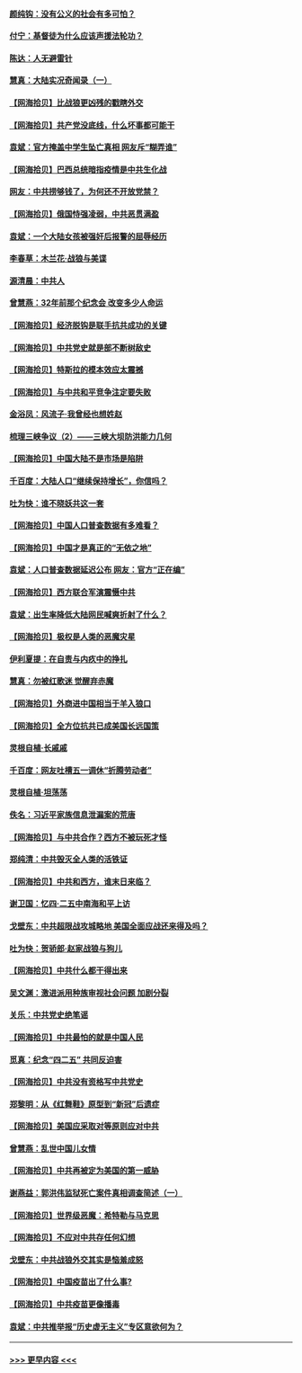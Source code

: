 #### [颜纯钩：没有公义的社会有多可怕？](../pages/nsc993/n12947626.md?t=05141351) 
#### [付宁：基督徒为什么应该声援法轮功？](../pages/nsc993/n12947233.md?t=05141351) 
#### [陈达：人无避雷针](../pages/nsc993/n12947098.md?t=05141351) 
#### [慧真：大陆实况奇闻录（一）](../pages/nsc993/n12945811.md?t=05141351) 
#### [【网海拾贝】比战狼更凶残的戳瞎外交](../pages/nsc993/n12945717.md?t=05141351) 
#### [【网海拾贝】共产党没底线，什么坏事都可能干](../pages/nsc993/n12942090.md?t=05141351) 
#### [袁斌：官方掩盖中学生坠亡真相 网友斥“糊弄谁”](../pages/nsc993/n12942029.md?t=05141351) 
#### [【网海拾贝】巴西总统暗指疫情是中共生化战](../pages/nsc993/n12938999.md?t=05141351) 
#### [网友：中共捞够钱了，为何还不开放党禁？](../pages/nsc993/n12938952.md?t=05141351) 
#### [【网海拾贝】俄国恃强凌弱，中共恶贯满盈](../pages/nsc993/n12936626.md?t=05141351) 
#### [袁斌：一个大陆女孩被强奸后报警的屈辱经历](../pages/nsc993/n12936547.md?t=05141351) 
#### [李春草：木兰花·战狼与美谍](../pages/nsc993/n12935995.md?t=05141351) 
#### [源清晨：中共人](../pages/nsc993/n12935589.md?t=05141351) 
#### [曾慧燕：32年前那个纪念会 改变多少人命运](../pages/nsc993/n12934233.md?t=05141351) 
#### [【网海拾贝】经济脱钩是联手抗共成功的关键](../pages/nsc993/n12934176.md?t=05141351) 
#### [【网海拾贝】中共党史就是部不断树敌史](../pages/nsc993/n12932844.md?t=05141351) 
#### [【网海拾贝】特斯拉的模本效应太震撼](../pages/nsc993/n12925626.md?t=05141351) 
#### [【网海拾贝】与中共和平竞争注定要失败](../pages/nsc993/n12923326.md?t=05141351) 
#### [金浴凤：风流子‧我曾经也想姓赵](../pages/nsc993/n12920911.md?t=05141351) 
#### [梳理三峡争议（2）——三峡大坝防洪能力几何](../pages/nsc993/n12920173.md?t=05141351) 
#### [【网海拾贝】中国大陆不是市场是陷阱](../pages/nsc993/n12920143.md?t=05141351) 
#### [千百度：大陆人口“继续保持增长”，你信吗？](../pages/nsc993/n12918946.md?t=05141351) 
#### [吐为快：谁不晓妖共这一套](../pages/nsc993/n12918941.md?t=05141351) 
#### [【网海拾贝】中国人口普查数据有多难看？](../pages/nsc993/n12917822.md?t=05141351) 
#### [【网海拾贝】中国才是真正的“无依之地”](../pages/nsc993/n12915845.md?t=05141351) 
#### [袁斌：人口普查数据延迟公布 网友：官方“正在编”](../pages/nsc993/n12915748.md?t=05141351) 
#### [【网海拾贝】西方联合军演震慑中共](../pages/nsc993/n12913466.md?t=05141351) 
#### [袁斌：出生率降低大陆网民喊爽折射了什么？](../pages/nsc993/n12913365.md?t=05141351) 
#### [【网海拾贝】极权是人类的恶魔灾星](../pages/nsc993/n12910697.md?t=05141351) 
#### [伊利夏提：在自责与内疚中的挣扎](../pages/nsc993/n12910493.md?t=05141351) 
#### [慧真：勿被红歌迷 觉醒弃赤魔](../pages/nsc993/n12910485.md?t=05141351) 
#### [【网海拾贝】外商进中国相当于羊入狼口](../pages/nsc993/n12908274.md?t=05141351) 
#### [【网海拾贝】全方位抗共已成美国长远国策](../pages/nsc993/n12906878.md?t=05141351) 
#### [灵根自植‧长戚戚](../pages/nsc993/n12905585.md?t=05141351) 
#### [千百度：网友吐槽五一调休“折腾劳动者”](../pages/nsc993/n12905934.md?t=05141351) 
#### [灵根自植‧坦荡荡](../pages/nsc993/n12905562.md?t=05141351) 
#### [佚名：习近平家族信息泄漏案的荒唐](../pages/nsc993/n12904705.md?t=05141351) 
#### [【网海拾贝】与中共合作？西方不被玩死才怪](../pages/nsc993/n12903873.md?t=05141351) 
#### [郑纯清：中共毁灭全人类的活铁证](../pages/nsc993/n12903785.md?t=05141351) 
#### [【网海拾贝】中共和西方，谁末日来临？](../pages/nsc993/n12903482.md?t=05141351) 
#### [谢卫国：忆四‧二五中南海和平上访](../pages/nsc993/n12902192.md?t=05141351) 
#### [戈壁东：中共超限战攻城略地 美国全面应战还来得及吗？](../pages/nsc993/n12902297.md?t=05141351) 
#### [吐为快：贺骄郎‧赵家战狼与狗儿](../pages/nsc993/n12902280.md?t=05141351) 
#### [【网海拾贝】中共什么都干得出来](../pages/nsc993/n12897500.md?t=05141351) 
#### [吴文渊：激进派用种族审视社会问题 加剧分裂](../pages/nsc993/n12893881.md?t=05141351) 
#### [关乐：中共党史绝笔谣](../pages/nsc993/n12897270.md?t=05141351) 
#### [【网海拾贝】中共最怕的就是中国人民](../pages/nsc993/n12894705.md?t=05141351) 
#### [觅真：纪念“四二五” 共同反迫害](../pages/nsc993/n12894553.md?t=05141351) 
#### [【网海拾贝】中共没有资格写中共党史](../pages/nsc993/n12892231.md?t=05141351) 
#### [郑黎明：从《红舞鞋》原型到“新冠”后遗症](../pages/nsc993/n12890469.md?t=05141351) 
#### [【网海拾贝】美国应采取对等原则应对中共](../pages/nsc993/n12889176.md?t=05141351) 
#### [曾慧燕：乱世中国儿女情](../pages/nsc993/n12887931.md?t=05141351) 
#### [【网海拾贝】中共再被定为美国的第一威胁](../pages/nsc993/n12887580.md?t=05141351) 
#### [谢燕益：郭洪伟监狱死亡案件真相调查简述（一）](../pages/nsc993/n12885648.md?t=05141351) 
#### [【网海拾贝】世界级恶魔：希特勒与马克思](../pages/nsc993/n12884062.md?t=05141351) 
#### [【网海拾贝】不应对中共存任何幻想](../pages/nsc993/n12881460.md?t=05141351) 
#### [戈壁东：中共战狼外交其实是恼羞成怒](../pages/nsc993/n12880392.md?t=05141351) 
#### [【网海拾贝】中国疫苗出了什么事?](../pages/nsc993/n12879124.md?t=05141351) 
#### [【网海拾贝】中共疫苗更像播毒](../pages/nsc993/n12876631.md?t=05141351) 
#### [袁斌：中共推举报“历史虚无主义”专区意欲何为？](../pages/nsc993/n12876530.md?t=05141351) 

----
#### [ >>> 更早内容 <<< ](../indexes/nsc993-earlier.md)
